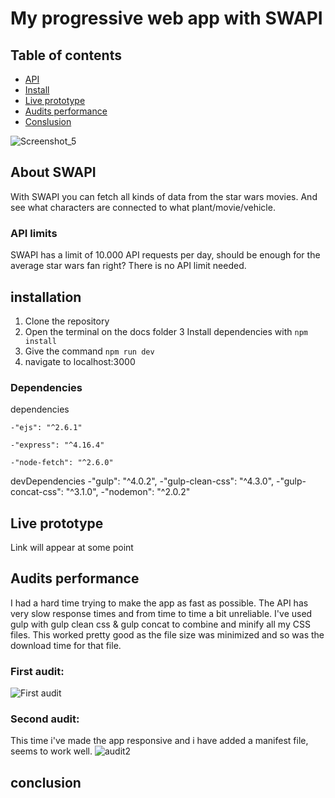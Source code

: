 # My progressive web app with SWAPI

## Table of contents
- [API](#about-swapi)
- [Install](#installation)
- [Live prototype](#live-prototype)
- [Audits performance](#audits-performance)
- [Conslusion](#conclusion)

![Screenshot_5](https://user-images.githubusercontent.com/43336468/76844943-59ad1d80-683e-11ea-8a24-b14bf41eae25.png)

## About SWAPI
With SWAPI you can fetch all kinds of data from the star wars movies. And see what characters are connected to what plant/movie/vehicle.

### API limits
SWAPI has a limit of 10.000 API requests per day, should be enough for the average star wars fan right?
There is no API limit needed.

## installation
  1. Clone the repository
  2. Open the terminal on the docs folder
  3 Install dependencies with `npm install`
  3. Give the command `npm run dev`
  4. navigate to localhost:3000
  
  ### Dependencies
  dependencies
  
    -"ejs": "^2.6.1"
    
    -"express": "^4.16.4"
    
    -"node-fetch": "^2.6.0"
    
   devDependencies
    -"gulp": "^4.0.2",
    -"gulp-clean-css": "^4.3.0",
    -"gulp-concat-css": "^3.1.0",
    -"nodemon": "^2.0.2"

  
## Live prototype
Link will appear at some point

## Audits performance
I had a hard time trying to make the app as fast as possible. The API has very slow response times and from time to time a bit unreliable.
I've used gulp with gulp clean css & gulp concat to combine and minify all my CSS files. This worked pretty good as the file size was minimized and so was the download time for that file.
### First audit:
![First audit](https://user-images.githubusercontent.com/43336468/77434617-7074e680-6de1-11ea-8915-d2032a84b9fc.png)

### Second audit:
This time i've made the app responsive and i have added a manifest file, seems to work well.
![audit2](https://user-images.githubusercontent.com/43336468/77447088-90130b80-6def-11ea-9165-19df5f56e349.png)

## conclusion




